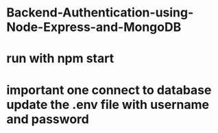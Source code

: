 # Backend-Authentication-using-Node-Express-and-MongoDB
# run with npm start
# important one connect to database update the .env file with username and password
